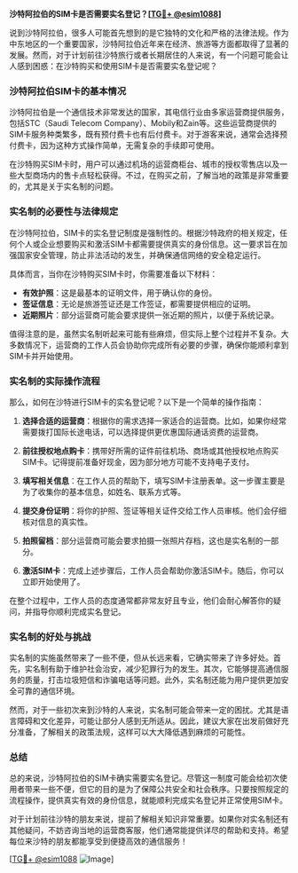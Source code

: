 **沙特阿拉伯的SIM卡是否需要实名登记？[[TG💪+ @esim1088](https://t.me/s/esim1088)]**

说到沙特阿拉伯，很多人可能首先想到的是它独特的文化和严格的法律法规。作为中东地区的一个重要国家，沙特阿拉伯近年来在经济、旅游等方面都取得了显著的发展。然而，对于计划前往沙特旅行或者长期居住的人来说，有一个问题可能会让人感到困惑：在沙特购买和使用SIM卡是否需要实名登记呢？

### 沙特阿拉伯SIM卡的基本情况

沙特阿拉伯是一个通信技术非常发达的国家，其电信行业由多家运营商提供服务，包括STC（Saudi Telecom Company）、Mobily和Zain等。这些运营商提供的SIM卡服务种类繁多，既有预付费卡也有后付费卡。对于游客来说，通常会选择预付费卡，因为这种方式操作简单，无需复杂的手续即可使用。

在沙特购买SIM卡时，用户可以通过机场的运营商柜台、城市的授权零售店以及一些大型商场内的售卡点轻松获得。不过，在购买之前，了解当地的政策是非常重要的，尤其是关于实名制的问题。

### 实名制的必要性与法律规定

在沙特阿拉伯，SIM卡的实名登记制度是强制性的。根据沙特政府的相关规定，任何个人或企业想要购买和激活SIM卡都需要提供真实的身份信息。这一要求旨在加强国家安全管理，防止非法活动的发生，并确保通信网络的安全稳定运行。

具体而言，当你在沙特购买SIM卡时，你需要准备以下材料：

- **有效护照**：这是最基本的证明文件，用于确认你的身份。
- **签证信息**：无论是旅游签证还是工作签证，都需要提供相应的证明。
- **近期照片**：部分运营商可能会要求提供一张近期的照片，以便于系统记录。

值得注意的是，虽然实名制听起来可能有些麻烦，但实际上整个过程并不复杂。大多数情况下，运营商的工作人员会协助你完成所有必要的步骤，确保你能顺利拿到SIM卡并开始使用。

### 实名制的实际操作流程

那么，如何在沙特进行SIM卡的实名登记呢？以下是一个简单的操作指南：

1. **选择合适的运营商**：根据你的需求选择一家适合的运营商。比如，如果你经常需要拨打国际长途电话，可以选择提供更优惠国际通话资费的运营商。

2. **前往授权地点购卡**：携带好所需的证件前往机场、商场或其他授权地点购买SIM卡。记得提前准备好现金，因为部分地方可能不支持电子支付。

3. **填写相关信息**：在工作人员的帮助下，填写SIM卡注册表单。这一步骤主要是为了收集你的基本信息，如姓名、联系方式等。

4. **提交身份证明**：将你的护照、签证等相关证件交给工作人员审核。他们会仔细核对信息的真实性。

5. **拍照留档**：部分运营商可能会要求拍摄一张照片存档，这也是实名制的一部分。

6. **激活SIM卡**：完成上述步骤后，工作人员会帮助你激活SIM卡。随后，你可以立即开始使用了。

在整个过程中，工作人员的态度通常都非常友好且专业，他们会耐心解答你的疑问，并指导你顺利完成实名登记。

### 实名制的好处与挑战

实名制的实施虽然带来了一些不便，但从长远来看，它确实带来了许多好处。首先，实名制有助于维护社会治安，减少犯罪行为的发生。其次，它能够提高通信服务的质量，打击垃圾短信和诈骗电话等问题。此外，实名制还能为用户提供更加安全可靠的通信环境。

然而，对于一些初次来到沙特的人来说，实名制可能会带来一定的困扰。尤其是语言障碍和文化差异，可能让部分人感到无所适从。因此，建议大家在出发前做好充分准备，了解相关的政策法规，这样可以大大降低遇到麻烦的可能性。

### 总结

总的来说，沙特阿拉伯的SIM卡确实需要实名登记。尽管这一制度可能会给初次使用者带来一些不便，但它的目的是为了保障公共安全和社会秩序。只要按照规定的流程操作，提供真实有效的身份信息，就能顺利完成实名登记并正常使用SIM卡。

对于计划前往沙特的朋友来说，提前了解相关知识非常重要。如果你对实名制还有其他疑问，不妨咨询当地的运营商客服，他们通常能提供详尽的帮助和支持。希望每位来沙特的朋友都能享受到便捷高效的通信服务！

[[TG💪+ @esim1088](https://t.me/s/esim1088) ![Image](https://i.postimg.cc/4NQfJmqS/Snipaste-2025-05-13-00-14-12.png)]